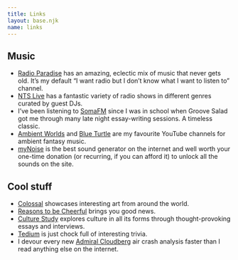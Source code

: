 ```yaml
---
title: Links
layout: base.njk
name: links
---
```


## Music
- [Radio Paradise](https://radioparadise.com) has an amazing, eclectic mix of music that never gets old. It’s my default “I want radio but I don’t know what I want to listen to” channel.
- [NTS Live](https://www.nts.live/) has a fantastic variety of radio shows in different genres curated by guest DJs.
- I’ve been listening to [SomaFM](https://somafm.com/) since I was in school when Groove Salad got me through many late night essay-writing sessions. A timeless classic.
- [Ambient Worlds](https://www.youtube.com/@AmbientWorlds) and [Blue Turtle](https://www.youtube.com/@BlueTurtle) are my favourite YouTube channels for ambient fantasy music.
- [myNoise](https://mynoise.net/) is the best sound generator on the internet and well worth your one-time donation (or recurring, if you can afford it) to unlock all the sounds on the site.

## Cool stuff
- [Colossal](https://www.thisiscolossal.com/) showcases interesting art from around the world.
- [Reasons to be Cheerful](https://reasonstobecheerful.world/) brings you good news.
- [Culture Study](https://annehelen.substack.com/) explores culture in all its forms through thought-provoking essays and interviews.
- [Tedium](https://tedium.co/) is just chock full of interesting trivia.
- I devour every new [Admiral Cloudberg](https://admiralcloudberg.medium.com/) air crash analysis faster than I read anything else on the internet.
